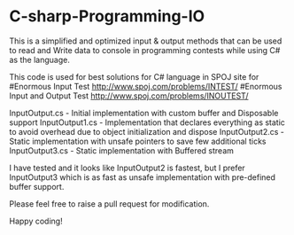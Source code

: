 # C-sharp-Programming-IO
This is a simplified and optimized input &amp; output methods that can be used to read and Write data to console in programming contests while using C# as the language.

This code is used for best solutions for C# language in SPOJ site for
#Enormous Input Test http://www.spoj.com/problems/INTEST/
#Enormous Input and Output Test http://www.spoj.com/problems/INOUTEST/

InputOutput.cs - Initial implementation with custom buffer and Disposable support
InputOutput1.cs - Implementation that declares everything as static to avoid overhead due to object initialization and dispose
InputOutput2.cs - Static implementation with unsafe pointers to save few additional ticks
InputOutput3.cs - Static implementation with Buffered stream

I have tested and it looks like InputOutput2 is fastest, but I prefer InputOutput3 which is as fast as unsafe implementation with pre-defined buffer support.

Please feel free to raise a pull request for modification.

Happy coding!
